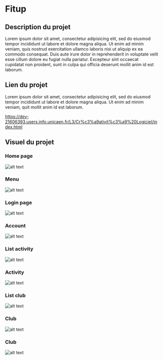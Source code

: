 # Fitup

## Description du projet
Lorem ipsum dolor sit amet, consectetur adipisicing elit, sed do eiusmod tempor incididunt ut labore et dolore magna aliqua. Ut enim ad minim veniam, quis nostrud exercitation ullamco laboris nisi ut aliquip ex ea commodo consequat. Duis aute irure dolor in reprehenderit in voluptate velit esse cillum dolore eu fugiat nulla pariatur. Excepteur sint occaecat cupidatat non proident, sunt in culpa qui officia deserunt mollit anim id est laborum.

## Lien du projet
Lorem ipsum dolor sit amet, consectetur adipisicing elit, sed do eiusmod tempor incididunt ut labore et dolore magna aliqua. Ut enim ad minim veniam, quit mollit anim id est laborum.

https://dev-21606393.users.info.unicaen.fr/L3/Cr%c3%a9ativit%c3%a9%20Logiciel/index.html

## Visuel du projet

### Home page
![alt text](https://github.com/Powarox2159/Fitup/blob/master/ressources/screen/home_page.png?raw=true)

### Menu
![alt text](https://github.com/Powarox2159/Fitup/blob/master/ressources/screen/menu.png?raw=true)

### Login page
![alt text](https://github.com/Powarox2159/Fitup/blob/master/ressources/screen/login.png?raw=true)

### Account
![alt text](https://github.com/Powarox2159/Fitup/blob/master/ressources/screen/account.png?raw=true)

### List activity
![alt text](https://github.com/Powarox2159/Fitup/blob/master/ressources/screen/list_activity.png?raw=true)

### Activity
![alt text](https://github.com/Powarox2159/Fitup/blob/master/ressources/screen/activity.png?raw=true)

### List club
![alt text](https://github.com/Powarox2159/Fitup/blob/master/ressources/screen/list_club.png?raw=true)

### Club
![alt text](https://github.com/Powarox2159/Fitup/blob/master/ressources/screen/club.png?raw=true)

### Club
![alt text](https://github.com/Powarox2159/Fitup/blob/master/ressources/screen/map.png?raw=true)
